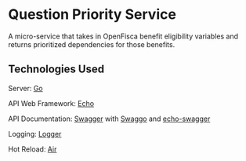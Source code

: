 # Question Priority Service

A micro-service that takes in OpenFisca benefit eligibility variables and returns prioritized dependencies for those benefits.

## Technologies Used

Server: [Go](golang.org)

API Web Framework: [Echo](github.com/labstack/echo)

API Documentation: [Swagger](https://github.com/swagger-api) with [Swaggo](https://github.com/swaggo) and [echo-swagger](https://github.com/swaggo/echo-swagger)

Logging: [Logger](github.com/google/logger)

Hot Reload: [Air](https://github.com/cosmtrek/air)
